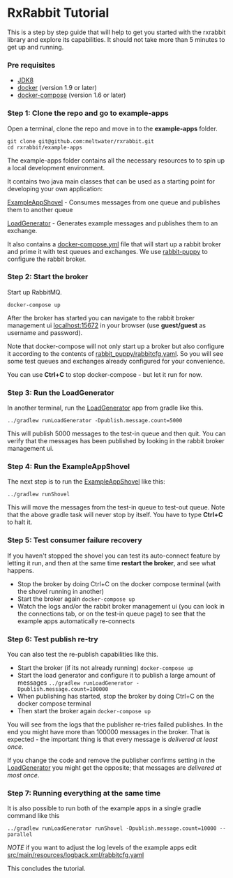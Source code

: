 # RxRabbit Tutorial

This is a step by step guide that will help to get you started with the rxrabbit library and explore its capabilities.
It should not take more than 5 minutes to get up and running.
 
### Pre requisites
 - [JDK8](http://www.oracle.com/technetwork/java/javase/downloads/jdk8-downloads-2133151.html)
 - [docker](https://docs.docker.com/)  (version 1.9 or later)
 - [docker-compose](https://docs.docker.com/compose/)  (version 1.6 or later)

### Step 1: Clone the repo and go to example-apps

Open a terminal, clone the repo and move in to the __example-apps__ folder.

    git clone git@github.com:meltwater/rxrabbit.git 
    cd rxrabbit/example-apps

The example-apps folder contains all the necessary resources to to spin up a local development environment. 

It contains two java main classes that can be used as a starting point for developing your own application:

[ExampleAppShovel](src/main/java/com/meltwater/rxrabbit/example/ExampleAppShovel.java) - Consumes messages from one queue and publishes them to another queue

[LoadGenerator](src/main/java/com/meltwater/rxrabbit/example/LoadGenerator.java) - Generates example messages and publishes them to an exchange.

It also contains a [docker-compose.yml](docker-compose.yml) file that will start up a rabbit broker and prime it with test queues and exchanges. 
We use [rabbit-puppy](https://github.com/meltwater/rabbit-puppy) to configure the rabbit broker.

### Step 2: Start the broker
Start up RabbitMQ.

    docker-compose up

After the broker has started you can navigate to the rabbit broker management ui [localhost:15672](http://localhost:15672/#/queues) in your browser (use __guest/guest__ as username and password).

Note that docker-compose will not only start up a broker but also configure it according to the contents of [rabbit_puppy/rabbitcfg.yaml](rabbit_puppy/rabbitcfg.yaml). So you will see some test queues and exchanges already configured for your convenience.

You can use __Ctrl+C__ to stop docker-compose - but let it run for now.

### Step 3: Run the LoadGenerator
In another terminal, run the [LoadGenerator](src/main/java/com/meltwater/rxrabbit/example/LoadGenerator.java) app from gradle like this.
 
    ../gradlew runLoadGenerator -Dpublish.message.count=5000

This will publish 5000 messages to the test-in queue and then quit. You can verify that the messages has been published by looking in the rabbit broker management ui.

### Step 4: Run the ExampleAppShovel    
The next step is to run the [ExampleAppShovel](src/main/java/com/meltwater/rxrabbit/example/ExampleAppShovel.java) like this:

    ../gradlew runShovel
        
This will move the messages from the test-in queue to test-out queue. Note that the above gradle task will never stop by itself. You have to type __Ctrl+C__ to halt it.

### Step 5: Test consumer failure recovery
If you haven't stopped the shovel you can test its auto-connect feature by letting it run, and then at the same time __restart the broker__, and see what happens.

- Stop the broker by doing Ctrl+C on the docker compose terminal (with the shovel running in another)
- Start the broker again ```docker-compose up```
- Watch the logs and/or the rabbit broker management ui (you can look in the connections tab, or on the test-in queue page) to see that the example apps automatically re-connects

### Step 6: Test publish re-try
You can also test the re-publish capabilities like this.

- Start the broker (if its not already running) ```docker-compose up```
- Start the load generator and configure it to publish a large amount of messages ```../gradlew runLoadGenerator -Dpublish.message.count=100000```
- When publishing has started, stop the broker by doing Ctrl+C on the docker compose terminal
- Then start the broker again ```docker-compose up```

You will see from the logs that the publisher re-tries failed publishes. In the end you might have more than 100000 messages in the broker. That is expected - the important thing is that every message is *delivered at least once*. 

If you change the code and remove the publisher confirms setting in the [LoadGenerator](src/main/java/com/meltwater/rxrabbit/example/LoadGenerator.java) you might get the opposite; that messages are *delivered at most once*.


### Step 7: Running everything at the same time
It is also possible to run both of the example apps in a single gradle command like this

    ../gradlew runLoadGenerator runShovel -Dpublish.message.count=10000 --parallel

*NOTE* if you want to adjust the log levels of the example apps edit [src/main/resources/logback.xml/rabbitcfg.yaml](src/main/resources/logback.xml)

This concludes the tutorial.
